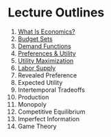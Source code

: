 # Lecture Outlines

1. [What Is Economics?](1-math-review-notes-2022-09-10.pdf)   
2. [Budget Sets](2-budget-sets-notes-2022-09-14.pdf)  
3. [Demand Functions](3-demand-function-notes-2022-09-19.pdf)  
4. [Preferences & Utility](4-preferences-notes-2022-10-01.pdf)  
5. [Utility Maximization](5-utility-maxing-notes-2022-10-06.pdf)   
6. [Labor Supply](6-labor-supply-notes-2022-10-12.pdf)  
7. Revealed Preference  
8. Expected Utility  
9. Intertemporal Tradeoffs  
10. Production  
11. Monopoly  
12. Competitive Equilibrium  
13. Imperfect Information  
14. Game Theory  
